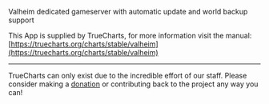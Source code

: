 Valheim dedicated gameserver with automatic update and world backup support

This App is supplied by TrueCharts, for more information visit the manual: [https://truecharts.org/charts/stable/valheim](https://truecharts.org/charts/stable/valheim)

---

TrueCharts can only exist due to the incredible effort of our staff.
Please consider making a [donation](https://truecharts.org/about/sponsor) or contributing back to the project any way you can!
